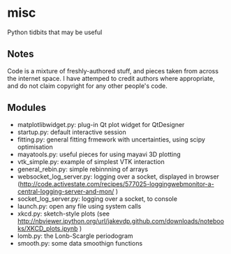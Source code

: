 misc
====

Python tidbits that may be useful

Notes
----

Code is a mixture of freshly-authored stuff, and pieces taken from across the internet space. I have attemped to credit authors where appropriate, and do not claim copyright for any other people's code.

Modules
-------

- matplotlibwidget.py: plug-in Qt plot widget for QtDesigner
- startup.py: default interactive session
- fitting.py: general fitting frmework with uncertainties, using scipy optimisation
- mayatools.py: useful pieces for using mayavi 3D plotting
- vtk_simple.py: example of simplest VTK interaction
- general_rebin.py: simple rebinnning of arrays
- websocket_log_server.py: logging over a socket, displayed in browser (http://code.activestate.com/recipes/577025-loggingwebmonitor-a-central-logging-server-and-mon/ )
- socket_log_server.py: logging over a socket, to console
- launch.py: open any file using system calls
- xkcd.py: sketch-style plots (see http://nbviewer.ipython.org/url/jakevdp.github.com/downloads/notebooks/XKCD_plots.ipynb )
- lomb.py: the Lonb-Scargle periodogram
- smooth.py: some data smoothign functions


